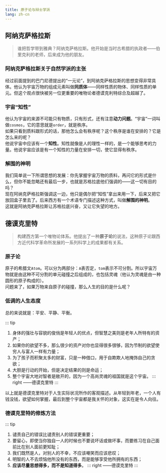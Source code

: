 ```yaml
---
title: 原子论与辩士学派
lang: zh-cn
---
```


## 阿纳克萨格拉斯

> 谁把哲学带到雅典？阿纳克萨格拉斯。他开始是当时古希腊的执政者——伯里克利的老师，后来成为他的朋友。

### 阿纳克萨格拉斯关于自然学派的主张

经过前面提到的巴门尼德提出的“一元论”，到阿纳克萨格拉斯的思想变得非常具体。他认为宇宙万物的组成元素叫做**同质体**——同样性质的物体、同样性质的单元。但这个观点很快被另一位更重要的唯物论者德谟克利特综合及超越了。  

### 宇宙“知性”

他认为宇宙的来源不可能只有物质，只有形式，还有注意**动力问题**。“宇宙”一词叫做`cosmos`，它的意思就是`order`，就是秩序。  
如果只看到质料跟形式的话，那他怎么会有秩序呢？这个秩序是谁在安排的？它是怎么来的呢？  
他说宇宙中应该有一个**知性**。知性就像是人的理性一样的，是一个能够思考的力量。他说宇宙应该是有一个知性的力量在安排一切，使它显得有秩序。  

### 解围的神明

我们简单说一下所谓思想的发展：你先掌握宇宙万物的质料，再问它的形式是什么，但你不能忽略还有最后一步，也就是苏格拉底他们强调的——这一切有目的吗？  
现在阿纳克萨格拉斯强调这一边，他只是偶尔把“知性”拿出来用一下，后来又把它放回盒子里去了。后来西方有一个术语专门描述这种方式，叫做**解围的神明**。  
这就是阿纳克萨格拉斯让苏格拉底兴奋，又让它失望的地方。


## 德谟克里特

> 构建西方第一个唯物论体系。他提出了一种**原子论**的说法，这种原子论跟西方近代科学革命所发展的一系列科学上的成果都有关系。

### 原子论

原子的希腊文`Atom`。可以分为两部分：`A`表否定，`tom`表示不可分割。所以宇宙万物就是由这种不可分割的单元碰撞之后组成的，也包括灵魂（他认为灵魂是由一种圆形的原子构成的）。  
问题来了，如果万物来自原子的碰撞，那么人生的目的是什么呢？

### 低调的人生态度

总的来说就是：平安、平静、平衡。  

::: tip
1. 身体的强壮与容貌的俊俏是年轻人的优点，但智慧之美则是老年人所特有的资产；
2. 如果你的欲望不多，那么很少的资产对你也显得很多很够，因为节制的欲望使穷人与富人一样有力量；
3. 为了孩子而积聚太多的财富，只是一种借口，用于自欺欺人地掩饰自己的贪欲；
4. 大胆是行动的开始，但是决定结果的则是命运；
5. 整个宇宙大地对智者是敞开的，因为一个高尚灵魂的祖国就是这个宇宙。
::: right
——德谟克里特
:::

以上就是德谟克里特对于人生实际状况所作的客观描述。从年轻到年老，一个人有钱没钱，欲望如何掌握，最后到整个宇宙都是我关怀的对象，这实在是令人向往。

### 德谟克里特的修炼方法

::: tip
1. 谴责自己的错误比谴责别人的错误更重要；
2. 要留心，即使当你独自一人的时候也不要说坏话或做坏事，而要练习在自己面前比在别人面前更知耻；
3. 我们既然是人，对别人的不幸，不应该嘲笑而应该悲叹；
4. 明智的人不去烦恼他所没有的东西，而是能够享受他所拥有的东西；
5. **应该尽量思想得多，而不是知道得多**。
::: right
——德谟克里特
:::





